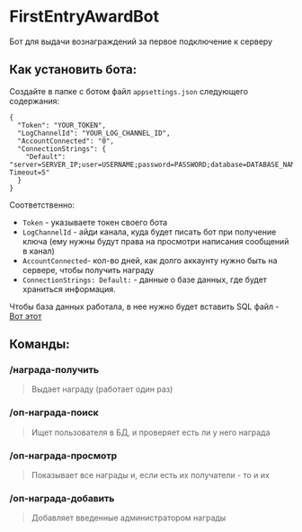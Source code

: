 # FirstEntryAwardBot
Бот для выдачи вознаграждений за первое подключение к серверу

## Как установить бота:
Создайте в папке с ботом файл `appsettings.json` следующего содержания:
```
{
  "Token": "YOUR_TOKEN",
  "LogChannelId": "YOUR_LOG_CHANNEL_ID",
  "AccountConnected": "0",
  "ConnectionStrings": {
    "Default": "server=SERVER_IP;user=USERNAME;password=PASSWORD;database=DATABASE_NAME;port=PORT;Connect Timeout=5"
  }
}
```
Соответственно:
- `Token` - указываете токен своего бота
- `LogChannelId` - айди канала, куда будет писать бот при получение ключа (ему нужны будут права на просмотри написания сообщений в канал)
-  `AccountConnected`- кол-во дней, как долго аккаунту нужно быть на сервере, чтобы получить награду
- `ConnectionStrings: Default:` - данные о базе данных, где будет храниться информация.

Чтобы база данных работала, в нее нужно будет вставить SQL файл - [Вот этот](https://github.com/Paladic/FirstEntryAwardBot/blob/master/sqlForCreateBd.sql)

## Команды:
### /награда-получить
> Выдает награду (работает один раз)

### /оп-награда-поиск
> Ищет пользователя в БД, и проверяет есть ли у него награда

### /оп-награда-просмотр
> Показывает все награды и, если есть их получатели - то и их

### /оп-награда-добавить
> Добавляет введенные администратором награды
